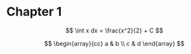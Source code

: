 # Chapter 1

$$ \int x dx = \frac{x^2}{2} + C $$

$$ \begin{array}{cc} a & b \\ c & d \end{array} $$
